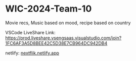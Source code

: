 # WIC-2024-Team-10
Movie recs,
Music based on mood,
recipe based on country 

VSCode LiveShare Link: https://prod.liveshare.vsengsaas.visualstudio.com/join?1FC6AF3A5D8BEE42C5D38E7CB964DC942DB4

netlify: [nextflik.netlify.app](https://nextflik.netlify.app/)
